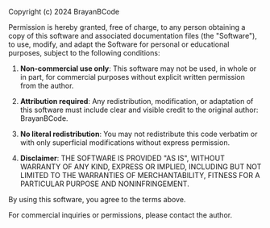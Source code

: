 Copyright (c) 2024 BrayanBCode

Permission is hereby granted, free of charge, to any person obtaining a copy
of this software and associated documentation files (the "Software"), to use,
modify, and adapt the Software for personal or educational purposes, subject
to the following conditions:

1. **Non-commercial use only**: This software may not be used, in whole or in part, for commercial purposes without explicit written permission from the author.

2. **Attribution required**: Any redistribution, modification, or adaptation of this software must include clear and visible credit to the original author: BrayanBCode.

3. **No literal redistribution**: You may not redistribute this code verbatim or with only superficial modifications without express permission.

4. **Disclaimer**: THE SOFTWARE IS PROVIDED "AS IS", WITHOUT WARRANTY OF ANY KIND, EXPRESS OR IMPLIED, INCLUDING BUT NOT LIMITED TO THE WARRANTIES OF MERCHANTABILITY, FITNESS FOR A PARTICULAR PURPOSE AND NONINFRINGEMENT.

By using this software, you agree to the terms above.

For commercial inquiries or permissions, please contact the author.
